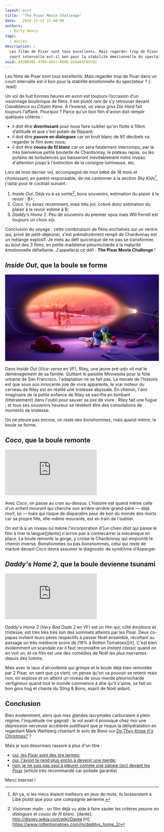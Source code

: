 ```yaml
---
layout: post
title:  "The Pixar Movie Challenge"
date:   2018-11-23 15:00:00
authors:
  - Dirty Henry
tags:
  - movies
description: >
  Les films de Pixar sont tous excellents. Mais regarder trop de Pixar dans un
  court intervalle est-il bon pour la stabilité émotionnelle du spectateur ?
uuid: A53BD5B1-4784-4E67-AD9E-D2AA65F85C02
---
```


Les films de Pixar sont tous excellents. Mais regarder trop de Pixar dans un
court intervalle est-il bon pour la stabilité émotionnelle du spectateur ?
{: .lead}

Un vol de huit bonnes heures en avion est toujours l’occasion d’un visionnage
boulimique de films. Il est plutôt rare de s’y retrouver devant *Casablanca* ou
*Citizen Kane*. À l’inverse, un vieux gros *Die Hard* fait toujours l'affaire.
Pourquoi ? Parce qu'un bon film d'avion doit remplir quelques critères :

*   il doit être **divertissant** pour nous faire oublier qu'on flotte à 10km
    d’altitude et que c'est putain de flippant;
*   il doit être **pauvre en dialogues** car un bruit blanc de 80 décibels va
    regarder le film avec nous;
*   il doit être **cousu de fil blanc** car on sera fatalement interrompu, par
    la très bienvenue petite bouteille de Chardonnay, le plateau repas, ou les
    putains de turbulences qui baisseront inévitablement notre niveau
    d'attention jusqu'à l'extinction de la consigne lumineuse, etc.

Lors de mon dernier vol, accompagné de mon bébé de 18 mois et choisissant, en
parent responsable, de me cantonner à la section *Sky Kids*[^spykids], j'optai pour le
cocktail suivant :

1. *Inside Out*. Déjà vu à sa sortie[^dejavu], bons souvenirs, estimation du plaisir à le revoir : B+;
2. *Coco*. Vu assez récemment, mais très joli, coloré donc estimation du plaisir à le revoir estimé à B;
3. *Daddy's Home 2*. Peu de souvenirs du premier opus mais Will Ferrell est toujours un choix sûr.

Conclusion du voyage : cette combinaison de films enchaînés sur un ventre qui,
privé de petit-déjeuner, s'est prématurément rempli de Chardonnay est un
mélange explosif. Je mets au défi quiconque de ne pas se transformer, au bout
des 3 films, en petite madeleine pleurnicharde à la maturité émotionnelle
défaillante. J'appellerai ce défi : **The Pixar Movie Challenge** !

## *Inside Out*, que la boule se forme

![inside-out](/assets/images/inside-out.jpg)

Dans *Inside Out* (*Vice-versa* en VF), Riley, une jeune pré-ado vit mal le déménagement de sa
famille. Quittant le paisible Minnesota pour la folie urbaine de San Francisco,
l'adaptation ne se fait pas. La morale de l'histoire est que sous son innocente
joie de vivre apparente, le vrai moteur du cerveau de Riley est en réalité une
tristesse abyssale. En chemin, l'ami imaginaire de la petite enfance de Riley se
sacrifie en tombant (littéralement) dans l'oubli pour sauver sa joie de vivre ;
Riley fait une fugue ; et tous ses souvenirs heureux se révèlent être des
consolations de moments de tristesse.

On ne pleure pas encore, on reste des bonshommes, mais quand même, la boule se
forme.

## *Coco*, que la boule remonte

<div class="embed-responsive embed-responsive-16by9">
  <iframe class="embed-responsive-item" src="https://www.youtube.com/embed/ImutnoiBixY" frameborder="0"></iframe>
</div>

Avec *Coco*, on passe au cran au-dessus. L'histoire est quand même celle d'un
enfant mourant qui cherche son arrière-arrière-grand-père — déjà mort, lui —
mais qui risque de disparaître pour de bon du monde des morts car sa propre
fille, elle-même mourante, est en train de l'oublier.

On est là à un niveau où même l'incorporation d’[un chien idiot qui passe le film
à tirer la langue][dante] n'arrive pas à contrecarrer la mécanique en place. La boule
remonte la gorge, y croise le Chardonnay qui emprunte le chemin inverse.
Bonshommes ou pas bonshommes, celui qui reste de marbre devant *Coco* devra
assumer le diagnostic de syndrôme d'Asperger.

## *Daddy's Home 2*, que la boule devienne tsunami

<div class="embed-responsive embed-responsive-16by9">
  <iframe class="embed-responsive-item" src="https://www.youtube.com/embed/p8shgJX14HQ" frameborder="0"></iframe>
</div>

*Daddy's Home 2* (*Very Bad Dads 2* en VF) est un film qui, côté émotions et tristesse, est très très très loin
des sommets atteints par les Pixar. Deux co-papas invitent leurs pères
respectifs à passer Noël ensemble, récoltant au passage un très médiocre score
de [19% à Rotten Tomatoes][rt]. C'est bien évidemment un scandale car il faut
reconnaître un *instant classic* quand on en voit un, et ce film est une des
comédies de Noël les plus marrantes depuis des lustres.

Mais avec le taux d'alcoolémie qui grimpe et la boule déjà bien remontée par 2
Pixar, on sent que ça vient, on pense qu'on va pouvoir se retenir mais non, on
explose et on atteint un niveau de sous-merde pleurnicharde vertigineux quand
tout le monde commence à dire qu'il s'aime, se fait un bon gros hug et chante du
Sting & Bono, esprit de Noël aidant.

## Conclusion

Bien évidemment, alors que mes glandes lacrymales carburaient à plein régime,
l'inquiétude me gagnait : le vol avait-il provoqué chez moi une dépression
nerveuse accélérée justifisant que je risque la déhydratation en regardant Mark
Walhberg chantant le solo de Bono sur [*Do They Know It's Christmas?*](https://youtu.be/bjQzJAKxTrE) ?

Mais je suis désormais rassuré à plus d'un titre :

* [oui, les Pixar sont des tire larmes](https://www.vulture.com/2015/06/why-pixar-movies-make-us-cry.html);
* [oui, l'avion te rend plus enclin à devenir une merde](https://www.telegraph.co.uk/travel/travel-truths/the-science-behind-why-people-cry-more-easily-on-planes/);
* [non, je ne suis pas seul à pleurer comme une salope (sic) devant les Pixar](https://deadspin.com/5313572/dear-pixar-stop-making-me-cry-like-a-bitch) (article très recommandé car poilade garantie)

Merci Internet !

[^spykids]: Ah ça, si les mecs étaient meilleurs en jeux de mots, ils bosseraient à Libé plutôt que pour une compagnie aérienne.
[^dejavu]: Visionner malin : un film déjà vu aide à faire sauter les critères *pauvre en dialogues* et *cousu de fil blanc*.
[dante]: http://disney.wikia.com/wiki/Dante
[rt]: https://www.rottentomatoes.com/m/daddys_home_2/
